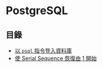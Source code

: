 # PostgreSQL

## 目錄

* [以 `psql` 指令登入資料庫](/postgresql/psql)
* [使 Serial Sequence 恢復由 1 開始](/postgresql/sequence-restart)
